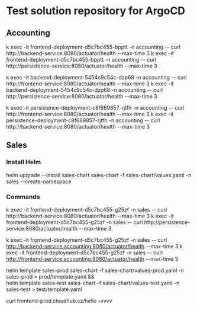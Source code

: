 # Test solution repository for ArgoCD

## Accounting
k exec -it frontend-deployment-d5c7bc455-bpptt -n accounting -- curl http://backend-service:8080/actuator/health --max-time 3
k exec -it frontend-deployment-d5c7bc455-bpptt -n accounting -- curl http://persistence-service:8080/actuator/health --max-time 3

k exec -it backend-deployment-5454c9c54c-dzp68 -n accounting -- curl http://frontend-service:8080/actuator/health --max-time 3
k exec -it backend-deployment-5454c9c54c-dzp68 -n accounting -- curl http://persistence-service:8080/actuator/health --max-time 3

k exec -it persistence-deployment-c8f669857-rjtfh -n accounting -- curl http://frontend-service:8080/actuator/health --max-time 3
k exec -it persistence-deployment-c8f669857-rjtfh -n accounting -- curl http://backend-service:8080/actuator/health --max-time 3

## Sales
### Install Helm
helm upgrade --install sales-chart  sales-chart -f sales-chart/values.yaml -n sales --create-namespace

### Commands
k exec -it frontend-deployment-d5c7bc455-g25zf -n sales -- curl http://backend-service:8080/actuator/health --max-time 3
k exec -it frontend-deployment-d5c7bc455-g25zf -n sales -- curl http://persistence-service:8080/actuator/health --max-time 3

k exec -it frontend-deployment-d5c7bc455-g25zf -n sales -- curl http://backend-service.accounting:8080/actuator/health --max-time 3
k exec -it frontend-deployment-d5c7bc455-g25zf -n sales -- curl http://frontend-service.accounting:8080/actuator/health --max-time 3


helm template sales-prod sales-chart -f sales-chart/values-prod.yaml -n sales-prod > prod/template.yaml && \
helm template sales-test sales-chart -f sales-chart/values-test.yaml -n sales-test > test/template.yaml


curl frontend-prod.cloudhub.cz/hello -vvvv